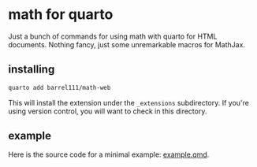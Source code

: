 # math for quarto

Just a bunch of commands for using math with quarto for HTML documents. Nothing fancy, just some unremarkable macros for MathJax.

## installing

```bash
quarto add barrel111/math-web
```

This will install the extension under the `_extensions` subdirectory. If you're using version control, you will want to check in this directory.

## example

Here is the source code for a minimal example: [example.qmd](example.qmd).

